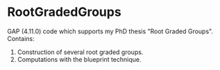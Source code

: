 # RootGradedGroups
GAP (4.11.0) code which supports my PhD thesis "Root Graded Groups". Contains:
1. Construction of several root graded groups.
2. Computations with the blueprint technique. 
